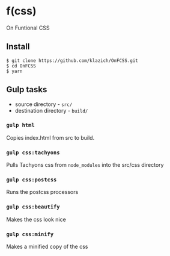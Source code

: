 # f(css)
On Funtional CSS

## Install
```
$ git clone https://github.com/klazich/OnFCSS.git
$ cd OnFCSS
$ yarn
```

## Gulp tasks
- source directory - `src/`
- destination directory - `build/`

### `gulp html`
Copies index.html from src to build.

### `gulp css:tachyons`
Pulls Tachyons css from `node_modules` into the src/css directory

### `gulp css:postcss`
Runs the postcss processors

### `gulp css:beautify`
Makes the css look nice

### `gulp css:minify`
Makes a minified copy of the css
